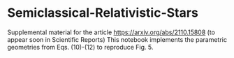 # Semiclassical-Relativistic-Stars
Supplemental material for the article https://arxiv.org/abs/2110.15808 (to appear soon in Scientific Reports)
This notebook implements the parametric geometries from Eqs. (10)-(12) to reproduce Fig. 5.
